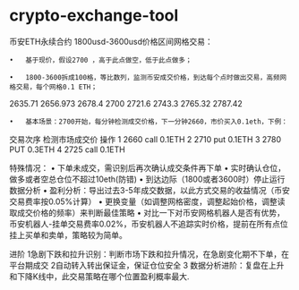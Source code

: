 # crypto-exchange-tool

币安ETH永续合约 1800usd-3600usd价格区间网格交易：

	•	基于现价，假设2700 ，高于此点做空，低于此点做多；

	•	1800-3600拆成100格，等比数列，监测币安成交价格，到达每个点时做出交易，高频网格交易，每个网格0.1 ETH；
2635.71    2656.973    2678.4    2700    2721.6    2743.3    2765.32    2787.42

	•	基本场景：2700开始，每分钟检测成交价格，下一分钟2660，市价买入0.1eth，下例：
 交易次序    检测市场成交价    操作
   1                2660                   call 0.1ETH
   2                2710                    put 0.1ETH
   3                2780                   PUT 0.3ETH
   4                2725                   call 0.1ETH

特殊情况：
	•	下单未成交，需识别后再次确认成交条件再下单
	•	实时确认仓位，做多或者空总仓位不超过10eth(防错)
	•	到达边际（1800或者3600时）停止运行
数据分析
	•	盈利分析：导出过去3-5年成交数据，以此方式交易的收益情况（币安交易费率按0.05%计算）
	•	更换变量（如调整网格密度，调整起始价格，调整读取成交价格的频率）来判断最佳策略
	•	对比一下对币安网格机器人是否有优势，币安机器人-挂单交易费率0.02%，币安机器人不追踪实时价格，提前在所有点位挂上买单和卖单，策略较为简单。

进阶
1急剧下跌和拉升识别：判断市场下跌和拉升情况，在急剧变化期不下单，在平台期成交
2自动转入转出保证金，保证仓位安全
3 数据分析进阶：复盘在上升和下降K线中，此交易策略在哪个位置盈利概率最大.
